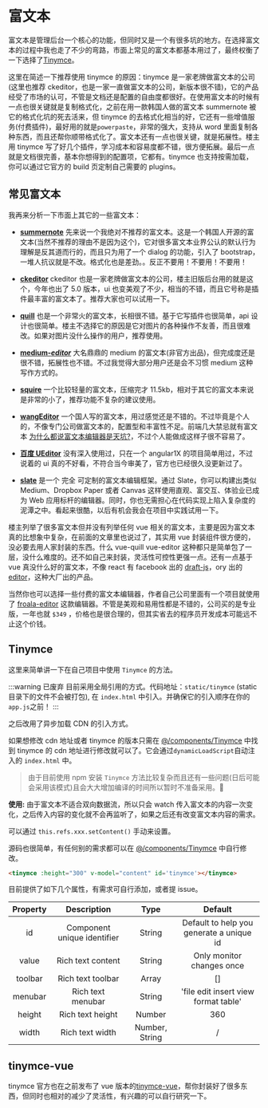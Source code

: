 # 富文本

富文本是管理后台一个核心的功能，但同时又是一个有很多坑的地方。在选择富文本的过程中我也走了不少的弯路，市面上常见的富文本都基本用过了，最终权衡了一下选择了[Tinymce](https://github.com/tinymce/tinymce)。

这里在简述一下推荐使用 tinymce 的原因：tinymce 是一家老牌做富文本的公司(这里也推荐 ckeditor，也是一家一直做富文本的公司，新版本很不错)，它的产品经受了市场的认可，不管是文档还是配置的自由度都很好。在使用富文本的时候有一点也很关键就是复制格式化，之前在用一款韩国人做的富文本 summernote 被它的格式化坑的死去活来，但 tinymce 的去格式化相当的好，它还有一些增值服务(付费插件)，最好用的就是`powerpaste`，非常的强大，支持从 word 里面复制各种东西，而且还帮你顺带格式化了。富文本还有一点也很关键，就是拓展性。楼主用 tinymce 写了好几个插件，学习成本和容易度都不错，很方便拓展。最后一点就是文档很完善，基本你想得到的配置项，它都有。tinymce 也支持按需加载，你可以通过它官方的 build 页定制自己需要的 plugins。

## 常见富文本

我再来分析一下市面上其它的一些富文本：

- **[summernote](https://github.com/summernote/summernote)** 先来说一个我绝对不推荐的富文本。这是一个韩国人开源的富文本(当然不推荐的理由不是因为这个)，它对很多富文本业界公认的默认行为理解是反其道而行的，而且只为用了一个 dialog 的功能，引入了 bootstrap，一堆人抗议就是不改。格式化也是差劲。。反正不要用！不要用！不要用！

- **[ckeditor](https://github.com/galetahub/ckeditor)** ckeditor 也是一家老牌做富文本的公司，楼主旧版后台用的就是这个，今年也出了 5.0 版本，ui 也变美观了不少，相当的不错，而且它号称是插件最丰富的富文本了。推荐大家也可以试用一下。

- **[quill](https://github.com/quilljs/quill)** 也是一个非常火的富文本，长相很不错。基于它写插件也很简单，api 设计也很简单。楼主不选择它的原因是它对图片的各种操作不友善，而且很难改。如果对图片没什么操作的用户，推荐使用。

- **[medium-_editor_](https://github.com/yabwe/medium-editor)** 大名鼎鼎的 medium 的富文本(非官方出品)，但完成度还是很不错，拓展性也不错。不过我觉得大部分用户还是会不习惯 medium 这种写作方式的。

- **[squire](https://github.com/neilj/Squire)** 一个比较轻量的富文本，压缩完才 11.5kb，相对于其它的富文本来说是非常的小了，推荐功能不复杂的建议使用。

- **[wangEditor](https://github.com/wangfupeng1988/wangEditor)** 一个国人写的富文本，用过感觉还是不错的。不过毕竟是个人的，不像专门公司做富文本的，配置型和丰富性不足。前端几大禁忌就有富文本 [为什么都说富文本编辑器是天坑?](https://www.zhihu.com/question/38699645)，不过个人能做成这样子很不容易了。

- **[百度 UEditor](http://ueditor.baidu.com/website/index.html)** 没有深入使用过，只在一个 angular1X 的项目简单用过，不过说着的 ui 真的不好看，不符合当今审美了，官方也已经很久没更新过了。

- **[slate](https://github.com/ianstormtaylor/slate)** 是一个 完全 可定制的富文本编辑框架。通过 Slate，你可以构建出类似 Medium、Dropbox Paper 或者 Canvas 这样使用直观、富交互、体验业已成为 Web 应用标杆的编辑器。同时，你也无需担心在代码实现上陷入复杂度的泥潭之中。看起来很酷，以后有机会我会在项目中实践试用一下。

楼主列举了很多富文本但并没有列举任何 vue 相关的富文本，主要是因为富文本真的比想象中复杂，在前面的文章里也说过了，其实用 vue 封装组件很方便的，没必要去用人家封装的东西。什么 vue-quill vue-editor 这种都只是简单包了一层，没什么难度的。还不如自己来封装，灵活性可控性更强一点。还有一点基于 vue 真没什么好的富文本，不像 react 有 facebook 出的 [draft-js](https://github.com/facebook/draft-js)，ory 出的 [editor](https://github.com/ory/editor)，这种大厂出的产品。

当然你也可以选择一些付费的富文本编辑器，作者自己公司里面有一个项目就使用了 [froala-editor](https://www.froala.com/wysiwyg-editor) 这款编辑器。不管是美观和易用性都是不错的，公司买的是专业版，一年也就 `$349` ，价格也是很合理的，但其实省去的程序员开发成本可能远不止这个价钱。

## Tinymce

这里来简单讲一下在自己项目中使用 `Tinymce` 的方法。

:::warning 已废弃
目前采用全局引用的方式。代码地址：`static/tinymce` (static 目录下的文件不会被打包), 在 `index.html` 中引入。并确保它的引入顺序在你的`app.js`之前！
:::

<Badge text="v4.2.0+"/> 之后改用了异步加载 CDN 的引入方式。

如果想修改 cdn 地址或者 tinymce 的版本只需在 [@/components/Tinymce](https://github.com/PanJiaChen/vue-easy-admin/blob/master/src/components/Tinymce/index.vue) 中找到 tinymce 的 cdn 地址进行修改就可以了。它会通过`dynamicLoadScript`自动注入的 `index.html` 中。

> 由于目前使用 npm 安装 `Tinymce` 方法比较复杂而且还有一些问题(日后可能会采用该模式)且会大大增加编译的时间所以暂时不准备采用。:space_invader:

**使用:**
由于富文本不适合双向数据流，所以只会 watch 传入富文本的内容一次变化，之后传入内容的变化就不会再监听了，如果之后还有改变富文本内容的需求。

可以通过 `this.refs.xxx.setContent()` 手动来设置。

源码也很简单，有任何别的需求都可以在 [@/components/Tinymce](https://github.com/PanJiaChen/vue-easy-admin/blob/master/src/components/Tinymce) 中自行修改。

```html
<tinymce :height="300" v-model="content" id='tinymce'></tinymce>
```

目前提供了如下几个属性，有需求可自行添加，或者提 issue。

| Property |         Description         |      Type      |                 Default                  |
| :------: | :-------------------------: | :------------: | :--------------------------------------: |
|    id    | Component unique identifier |     String     | Default to help you generate a unique id |
|  value   |      Rich text content      |     String     |        Only monitor changes once         |
| toolbar  |      Rich text toolbar      |     Array      |                    []                    |
| menubar  |      Rich text menubar      |     String     |   'file edit insert view format table'   |
|  height  |      Rich text height       |     Number     |                   360                    |
|  width   |       Rich text width       | Number, String |                    /                     |

## tinymce-vue

tinymce 官方也在之前发布了 vue 版本的[tinymce-vue](https://github.com/tinymce/tinymce-vue)，帮你封装好了很多东西，但同时也相对的减少了灵活性，有兴趣的可以自行研究一下。
